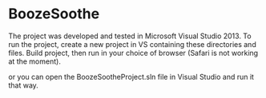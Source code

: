 # BoozeSoothe

The project was developed and tested in Microsoft Visual Studio 2013. 
To run the project, create a new project in VS containing these directories and files.
Build project, then run in your choice of browser (Safari is not working at the moment).

or you can open the BoozeSootheProject.sln file in Visual Studio and run it that way.


